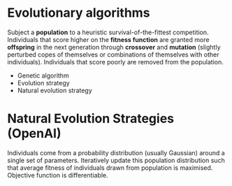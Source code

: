 # Evolutionary algorithms

Subject a **population** to a heuristic survival-of-the-fittest competition. Individuals that score higher on the **fitness function** are granted more **offspring** in the next generation through **crossover** and **mutation** (slightly perturbed copes of themselves or combinations of themselves with other individuals). Individuals that score poorly are removed from the population.

- Genetic algorithm
- Evolution strategy
- Natural evolution strategy

# Natural Evolution Strategies (OpenAI)

Individuals come from a probability distribution (usually Gaussian) around a single set of parameters. Iteratively update this population distribution such that average fitness of individuals drawn from population is maximised. Objective function is differentiable.
